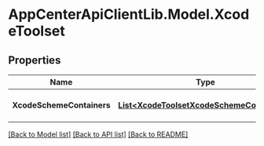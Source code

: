 # AppCenterApiClientLib.Model.XcodeToolset
## Properties

Name | Type | Description | Notes
------------ | ------------- | ------------- | -------------
**XcodeSchemeContainers** | [**List&lt;XcodeToolsetXcodeSchemeContainers&gt;**](XcodeToolsetXcodeSchemeContainers.md) | The Xcode scheme containers | 

[[Back to Model list]](../README.md#documentation-for-models) [[Back to API list]](../README.md#documentation-for-api-endpoints) [[Back to README]](../README.md)

